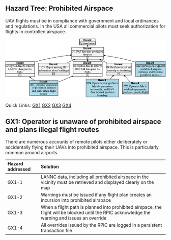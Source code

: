 ## Hazard Tree: Prohibited Airspace

UAV flights must be in compliance with government and local ordinances and regulations. In the USA all commercial pilots must seek authorization for flights in controlled airspace.

[![](figures/airspace.png)](#)

Quick Links: [GX1]([Link](GX1)) [GX2]() [GX3]() [GX4]()

## <a name="GX1"></a>GX1: Operator is unaware of prohibited airspace and plans illegal flight routes

There are numerous accounts of remote pilots either deliberately or accidentally flying their UAVs into prohibited airspace.  This is particularly common around airports.

| Hazard addressed | Solution |
|:--|:--|
|GX1-1|LANNC data, including all prohibited airspace in the vicinity must be retrieved and displayed clearly on the map |
|GX1-2|Warnings must be issued if any flight plan creates an incursion into prohibited airspace |
|GX1-3|When a flight path is planned into prohibited airspace, the flight will be blocked until the RPIC acknowledge the warning and issues an override |
|GX1-4|All overrides issued by the RPIC are logged in a persistent transaction file|
